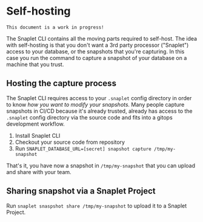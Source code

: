 # Self-hosting

`This document is a work in progress!`

The Snaplet CLI contains all the moving parts required to self-host.
The idea with self-hosting is that you don't want a 3rd party processor ("Snaplet") access to your database, or the snapshots that you're capturing.
In this case you run the command to capture a snapshot of your database on a machine that you trust.

## Hosting the capture process

The Snaplet CLI requires access to your `.snaplet` config directory in order to know _how you want to modify your snapshots._
Many people capture snapshots in CI/CD because it's already trusted, already has access to the `.snaplet` config directory via the source code and fits into a gitops development workflow.

1. Install Snaplet CLI
2. Checkout your source code from repository
3. Run `SNAPLET_DATABASE_URL=[secret] snapshot capture /tmp/my-snapshot` 

That's it, you have now a snapshot in `/tmp/my-snapshot` that you can upload and share with your team.

## Sharing snapshot via a Snaplet Project

Run `snaplet snaspshot share /tmp/my-snapshot` to upload it to a Snaplet Project.
